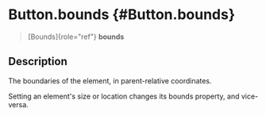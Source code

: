Button.bounds {#Button.bounds}
=============

> [Bounds]{role="ref"} **bounds**

Description
-----------

The boundaries of the element, in parent-relative coordinates.

Setting an element\'s size or location changes its bounds property, and
vice-versa.
